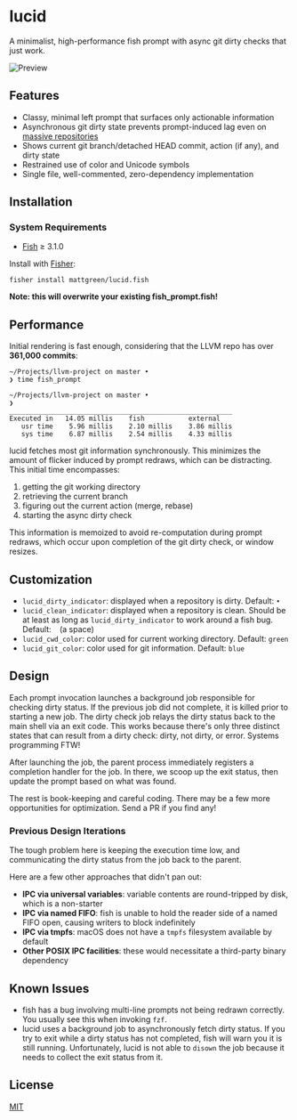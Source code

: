 # lucid

A minimalist, high-performance fish prompt with async git dirty checks that just work.

![Preview](https://user-images.githubusercontent.com/56996/98549007-9520be80-22dd-11eb-884f-b688c9fd26cf.png)

## Features

* Classy, minimal left prompt that surfaces only actionable information
* Asynchronous git dirty state prevents prompt-induced lag even on [massive repositories](https://github.com/llvm/llvm-project)
* Shows current git branch/detached HEAD commit, action (if any), and dirty state
* Restrained use of color and Unicode symbols
* Single file, well-commented, zero-dependency implementation

## Installation

### System Requirements

* [Fish](https://fishshell.com/) ≥ 3.1.0

Install with [Fisher](https://github.com/jorgebucaran/fisher):

```console
fisher install mattgreen/lucid.fish
```

**Note: this will overwrite your existing fish_prompt.fish!**

## Performance

Initial rendering is fast enough, considering that the LLVM repo has over **361,000 commits**:

```shell
~/Projects/llvm-project on master •
❯ time fish_prompt

~/Projects/llvm-project on master •
❯
________________________________________________________
Executed in   14.05 millis    fish           external
   usr time    5.96 millis    2.10 millis    3.86 millis
   sys time    6.87 millis    2.54 millis    4.33 millis
```

lucid fetches most git information synchronously. This minimizes the amount of flicker induced by prompt redraws, which can be distracting. This initial time encompasses:

1. getting the git working directory
2. retrieving the current branch
3. figuring out the current action (merge, rebase)
4. starting the async dirty check

This information is memoized to avoid re-computation during prompt redraws, which occur upon completion of the git dirty check, or window resizes.

## Customization

* `lucid_dirty_indicator`: displayed when a repository is dirty. Default: `•`
* `lucid_clean_indicator`: displayed when a repository is clean. Should be at least as long as `lucid_dirty_indicator` to work around a fish bug. Default: ` ` (a space)
* `lucid_cwd_color`: color used for current working directory. Default: `green`
* `lucid_git_color`: color used for git information. Default: `blue`

## Design

Each prompt invocation launches a background job responsible for checking dirty status. If the previous job did not complete, it is killed prior to starting a new job. The dirty check job relays the dirty status back to the main shell via an exit code. This works because there's only three distinct states that can result from a dirty check: dirty, not dirty, or error. Systems programming FTW!

After launching the job, the parent process immediately registers a completion handler for the job. In there, we scoop up the exit status, then update the prompt based on what was found.

The rest is book-keeping and careful coding. There may be a few more opportunities for optimization. Send a PR if you find any!

### Previous Design Iterations

The tough problem here is keeping the execution time low, and communicating the dirty status from the job back to the parent.

Here are a few other approaches that didn't pan out:

* **IPC via universal variables**: variable contents are round-tripped by disk, which is a non-starter
* **IPC via named FIFO**: fish is unable to hold the reader side of a named FIFO open, causing writers to block indefinitely
* **IPC via tmpfs**: macOS does not have a `tmpfs` filesystem available by default
* **Other POSIX IPC facilities**: these would necessitate a third-party binary dependency

## Known Issues

* fish has a bug involving multi-line prompts not being redrawn correctly. You usually see this when invoking `fzf`.
* lucid uses a background job to asynchronously fetch dirty status. If you try to exit while a dirty status has not completed, fish will warn you it is still running. Unfortunately, lucid is not able to `disown` the job because it needs to collect the exit status from it.

## License

[MIT](LICENSE)
